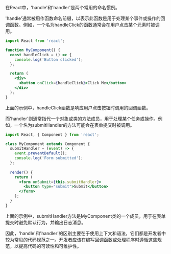 在React中，'handle'和'handler'是两个常用的命名惯例。

'handle'通常被用作函数命名前缀，以表示此函数是用于处理某个事件或操作的回调函数。例如，一个名为handleClick的函数通常会在用户点击某个元素时被调用。

```jsx
import React from 'react';

function MyComponent() {
  const handleClick = () => {
    console.log('Button clicked');
  };

  return (
    <div>
      <button onClick={handleClick}>Click Me</button>
    </div>
  );
}
```

上面的示例中，handleClick函数是响应用户点击按钮时调用的回调函数。

而'handler'则通常指代一个对象或类的方法成员，用于处理某个任务或操作。例如，一个名为submitHandler的方法可能会在表单提交时被调用。

```jsx
import React, { Component } from 'react';

class MyComponent extends Component {
  submitHandler = (event) => {
    event.preventDefault();
    console.log('Form submitted');
  };
  
  render() {
    return (
      <form onSubmit={this.submitHandler}>
        <button type="submit">Submit</button>
      </form>
    );
  }
}
```

上面的示例中，submitHandler方法是MyComponent类的一个成员，用于在表单提交时避免默认行为，并输出日志消息。

因此，'handle'和'handler'的区别主要在于使用上下文和语法，它们都是开发者中较为常见的代码规范之一。开发者应该在编写回调函数或处理程序时遵循这些规范，以提高代码的可读性和可维护性。